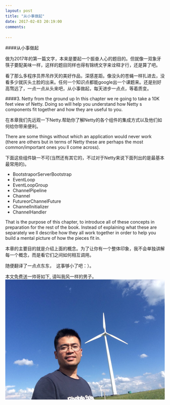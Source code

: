 ```yaml
---
layout: post
title: "从小事做起"
date: 2017-02-03 20:19:00
comments:

---
```


####从小事做起

做为2017年的第一篇文字，本来是要起一个振奋人心的题目的。但就像一双象牙筷子要配美味一样，这样的题目同样也得有锦绣文字来诠释才行，还是算了吧。

看了那么多程序员界吊炸天的美好作品，深感差距。像没头的苍蝇一样扎进去，没看多少就灰头土脸的出来。任何一个知识点都能google出一个课题来。还是别好高骛远了，一点一点从头来吧，从小事做起，每天进步一点点，等着质变。

####3. Netty from the ground up
In this chapter we re going to take a 10K feet view of Netty. Doing so will help you understand how Netty s components fit together and how they are useful to you.

在本章我们先远观一下Netty.帮助你了解Netty的各个组件的集成方式以及他们如何给你带来便利。

There are some things without which an application would never work (there are others but in terms of Netty these are perhaps the most common/important ones you ll come across).

下面这些组件缺一不可(当然还有其它的，不过对于Netty来说下面列出的是最基本最常用的)。

- BootstraporServerBootstrap
- EventLoop
- EventLoopGroup
- ChannelPipeline
- Channel
- FutureorChannelFuture 
- ChannelInitializer
- ChannelHandler

That is the purpose of this chapter, to introduce all of these concepts in preparation for the rest of the book. Instead of explaining what these are separately we ll describe how they all work together in order to help you build a mental picture of how the pieces fit in.

本章的主要目的就是介绍上面的概念。为了让你有一个整体印象，我不会单独讲解每一个概念，而是看它们之间如何相互调用。

随便翻译了一点点东东，　这事够小了吧：）。

本文免费送一帅哥如下, 请叫我风一样的男子。
![wind-man](https://raw.githubusercontent.com/libingkui0102/postimg/master/2017-02-03/wind-man.jpeg)





